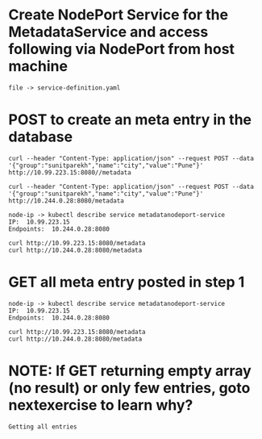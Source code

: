 # Create NodePort Service for the MetadataService and access following via NodePort from host machine
    file -> service-definition.yaml

# POST to create an meta entry in the database
    curl --header "Content-Type: application/json" --request POST --data '{"group":"sunitparekh","name":"city","value":"Pune"}' http://10.99.223.15:8080//metadata

    curl --header "Content-Type: application/json" --request POST --data '{"group":"sunitparekh","name":"city","value":"Pune"}' http://10.244.0.28:8080/metadata

    node-ip -> kubectl describe service metadatanodeport-service
    IP:  10.99.223.15
    Endpoints:  10.244.0.28:8080

    curl http://10.99.223.15:8080/metadata
    curl http://10.244.0.28:8080/metadata


# GET all meta entry posted in step 1
    node-ip -> kubectl describe service metadatanodeport-service
    IP:  10.99.223.15
    Endpoints:  10.244.0.28:8080

    curl http://10.99.223.15:8080/metadata
    curl http://10.244.0.28:8080/metadata



# NOTE: If GET returning empty array (no result) or only few entries, goto nextexercise to learn why?
    Getting all entries